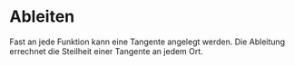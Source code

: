 # Ableiten

Fast an jede Funktion kann eine Tangente angelegt werden. Die Ableitung errechnet die Steilheit einer Tangente an jedem Ort.
